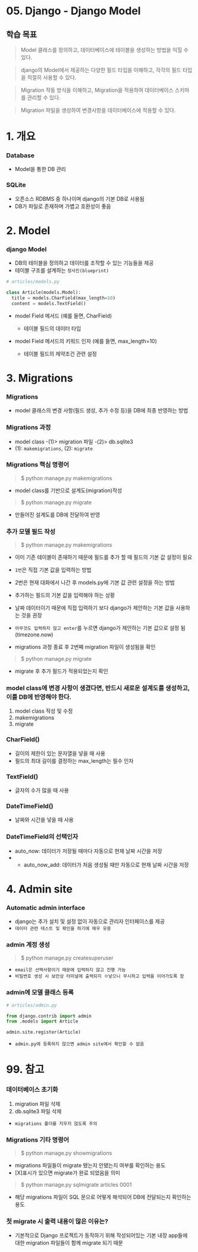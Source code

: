 # 05. Django - Django Model

## 학습 목표

> Model 클래스를 정의하고, 데이터베이스에 테이블을 생성하는 방법을 익힐 수 있다.

> django의 Model에서 제공하는 다양한 필드 타입을 이해하고, 각각의 필드 타입을 적절히 사용할 수 있다.

> Migration 작동 방식을 이해하고, Migration을 적용하여 데이터베이스 스키마를 관리할 수 있다.

> Migration 파일을 생성하여 변경사항을 데이터베이스에 적용할 수 있다.

# 1. 개요

### Database
- Model을 통한 DB 관리

### SQLite
- 오픈소스 RDBMS 중 하나이며 django의 기본 DB로 사용됨
- DB가 파일로 존재하며 가볍고 호환성이 좋음

# 2. Model

### django Model
- DB의 테이블을 정의하고 데이터를 조작할 수 있는 기능들을 제공
- 테이블 구조를 설계하는 `청사진(blueprint)`

``` python
# articles/models.py

class Article(models.Model):
  title = models.CharField(max_length=10)
  content = models.TextField()
```

- model Field 메서드 (예를 들면, CharField)
  - 테이블 필드의 데이터 타입

- model Field 메서드의 키워드 인자 (예를 들면, max_length=10)
  - 테이블 필드의 제약조건 관련 설정

# 3. Migrations

### Migrations
- model 클래스의 변경 사항(필드 생성, 추가 수정 등)을 DB에 최종 반영하는 방법

### Migrations 과정
- model class -(1)> migration 파일 -(2)> db.sqlite3
- (1): `makemigrations`, (2): `migrate`

### Migrations 핵심 명령어

> $ python manage.py makemigrations

- model class를 기반으로 설계도(migration)작성

> $ python manage.py migrate

- 만들어진 설계도를 DB에 전달하여 반영

### 추가 모델 필드 작성

> $ python manage.py makemigrations

- 이미 기존 테이블이 존재하기 때문에 필드를 추가 할 때 필드의 기본 값 설정이 필요
- `1번`은 직접 기본 값을 입력하는 방법
- 2번은 현재 대화에서 나간 후 models.py에 기본 값 관련 설정을 하는 방법

- 추가하는 필드의 기본 값을 입력해야 하는 상황
- 날짜 데이터이기 때문에 직접 입력하기 보다 django가 제안하는 기본 값을 사용하는 것을 권장
- `아무것도 입력하지 않고 enter`를 누르면 django가 제안하는 기본 값으로 설정 됨(timezone.now)
- migrations 과정 종료 후 2번째 migration 파일이 생성됨을 확인

> $ python manage.py migrate

- migrate 후 추가 필드가 적용되었는지 확인

### model class에 변경 사항이 생겼다면, 반드시 새로운 설계도를 생성하고, 이를 DB에 반영해야 한다.

1. model class 작성 및 수정
2. makemigrations
3. migrate

### CharField()
- 길이의 제한이 있는 문자열을 넣을 때 사용
- 필드의 최대 길이를 결정하는 max_length는 필수 인자

### TextField()
- 글자의 수가 많을 때 사용

### DateTimeField()
- 날짜와 시간을 넣을 때 사용

### DateTimeField의 선택인자
- auto_now: 데이터가 저장될 때마다 자동으로 현재 날짜 시간을 저장
- - auto_now_add: 데이터가 처음 생성될 때만 자동으로 현재 날짜 시간을 저장

# 4. Admin site

### Automatic admin interface
- django는 추가 설치 및 설정 없이 자동으로 관리자 인터페이스를 제공
- `데이터 관련 테스트 및 확인을 하기에 매우 유용`

### admin 계정 생성

> $ python manage.py createsuperuser

- `email은 선택사항이기 때문에 입력하지 않고 진행 가능`
- `비밀번호 생성 시 보안상 터미널에 출력되지 ㅇ낳으니 무시하고 입력을 이어가도록 함`

### admin에 모델 클래스 등록

``` python
# articles/admin.py

from django.contrib import admin
from .models import Article

admin.site.register(Article)
```

- `admin.py에 등록하지 않으면 admin site에서 확인할 수 없음`

# 99. 참고

### 데이터베이스 초기화
1. migration 파일 삭제
2. db.sqlite3 파일 삭제
- `migrations 폴더를 지우지 않도록 주의`

### Migrations 기타 명령어

> $ python manage.py showmigrations

- migrations 파일들이 migrate 됐는지 안됐는지 여부를 확인하는 용도
- [X]표시가 있으면 migrate가 완료 되었음을 의미

> $ python manage.py sqlmigrate articles 0001

- 해당 migrations 파일이 SQL 문으로 어떻게 해석되어 DB에 전달되는지 확인하는 용도

### 첫 migrate 시 출력 내용이 많은 이유는?
- 기본적으로 Django 프로젝트가 동작하기 위해 작성되어있는 기본 내장 app들에 대한 migration 파일들이 함께 migrate 되기 때문